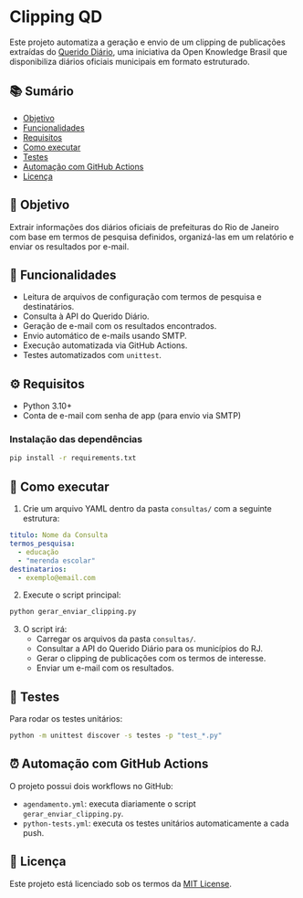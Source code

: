 # Clipping QD

Este projeto automatiza a geração e envio de um clipping de publicações extraídas do [Querido Diário](https://queridodiario.ok.org.br/), uma iniciativa da Open Knowledge Brasil que disponibiliza diários oficiais municipais em formato estruturado.

## 📚 Sumário

- [Objetivo](#objetivo)
- [Funcionalidades](#funcionalidades)
- [Requisitos](#requisitos)
- [Como executar](#como-executar)
- [Testes](#testes)
- [Automação com GitHub Actions](#automação-com-github-actions)
- [Licença](#licença)

## 📌 Objetivo

Extrair informações dos diários oficiais de prefeituras do Rio de Janeiro com base em termos de pesquisa definidos, organizá-las em um relatório e enviar os resultados por e-mail.

## 🧰 Funcionalidades

- Leitura de arquivos de configuração com termos de pesquisa e destinatários.
- Consulta à API do Querido Diário.
- Geração de e-mail com os resultados encontrados.
- Envio automático de e-mails usando SMTP.
- Execução automatizada via GitHub Actions.
- Testes automatizados com `unittest`.

## ⚙️ Requisitos

- Python 3.10+
- Conta de e-mail com senha de app (para envio via SMTP)

### Instalação das dependências

```bash
pip install -r requirements.txt
```

## 🚀 Como executar

1. Crie um arquivo YAML dentro da pasta `consultas/` com a seguinte estrutura:

```yaml
titulo: Nome da Consulta
termos_pesquisa:
  - educação
  - "merenda escolar"
destinatarios:
  - exemplo@email.com
```

2. Execute o script principal:

```bash
python gerar_enviar_clipping.py
```

3. O script irá:
   - Carregar os arquivos da pasta `consultas/`.
   - Consultar a API do Querido Diário para os municípios do RJ.
   - Gerar o clipping de publicações com os termos de interesse.
   - Enviar um e-mail com os resultados.

## 🧪 Testes

Para rodar os testes unitários:

```bash
python -m unittest discover -s testes -p "test_*.py"
```

## ⏰ Automação com GitHub Actions

O projeto possui dois workflows no GitHub:

- `agendamento.yml`: executa diariamente o script `gerar_enviar_clipping.py`.
- `python-tests.yml`: executa os testes unitários automaticamente a cada push.

## 📄 Licença

Este projeto está licenciado sob os termos da [MIT License](LICENSE).